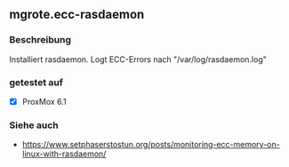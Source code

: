 ## mgrote.ecc-rasdaemon

### Beschreibung
Installiert rasdaemon.
Logt ECC-Errors nach "/var/log/rasdaemon.log"

### getestet auf
- [x] ProxMox 6.1

### Siehe auch
- https://www.setphaserstostun.org/posts/monitoring-ecc-memory-on-linux-with-rasdaemon/
